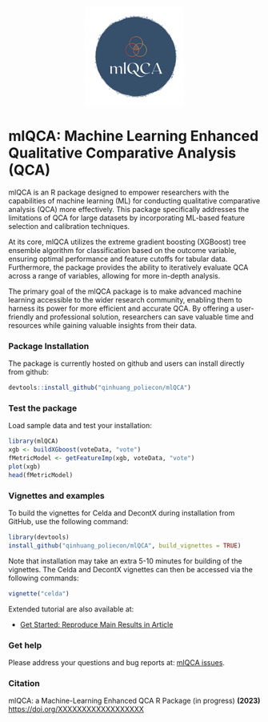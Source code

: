 <p align="center">

<img src="man/figures/mlQCA_logo.png" height="200"/>

</p>

# mlQCA: Machine Learning Enhanced Qualitative Comparative Analysis (QCA)

mlQCA is an R package designed to empower researchers with the capabilities of machine learning (ML) for conducting qualitative comparative analysis (QCA) more effectively. This package specifically addresses the limitations of QCA for large datasets by incorporating ML-based feature selection and calibration techniques.

At its core, mlQCA utilizes the extreme gradient boosting (XGBoost) tree ensemble algorithm for classification based on the outcome variable, ensuring optimal performance and feature cutoffs for tabular data. Furthermore, the package provides the ability to iteratively evaluate QCA across a range of variables, allowing for more in-depth analysis.

The primary goal of the mlQCA package is to make advanced machine learning accessible to the wider research community, enabling them to harness its power for more efficient and accurate QCA. By offering a user-friendly and professional solution, researchers can save valuable time and resources while gaining valuable insights from their data.

### Package Installation

The package is currently hosted on github and users can install directly from github:

``` r
devtools::install_github("qinhuang_poliecon/mlQCA")
```

### Test the package

Load sample data and test your installation:

``` r
library(mlQCA)
xgb <- buildXGboost(voteData, "vote")
fMetricModel <- getFeatureImp(xgb, voteData, "vote")
plot(xgb)
head(fMetricModel)
```

### Vignettes and examples

To build the vignettes for Celda and DecontX during installation from GitHub, use the following command:

``` r
library(devtools)
install_github("qinhuang_poliecon/mlQCA", build_vignettes = TRUE)
```

Note that installation may take an extra 5-10 minutes for building of the vignettes. The Celda and DecontX vignettes can then be accessed via the following commands:

``` r
vignette("celda")
```

Extended tutorial are also available at:

-   [Get Started: Reproduce Main Results in Article](https://carmonalab.github.io/docs/)

### Get help

Please address your questions and bug reports at: [mlQCA issues](https://github.com/qinhuang_poliecon/mlQCA/issues).

### Citation

mlQCA: a Machine-Learning Enhanced QCA R Package (in progress) **(2023)** <https://doi.org/XXXXXXXXXXXXXXXXXX>
